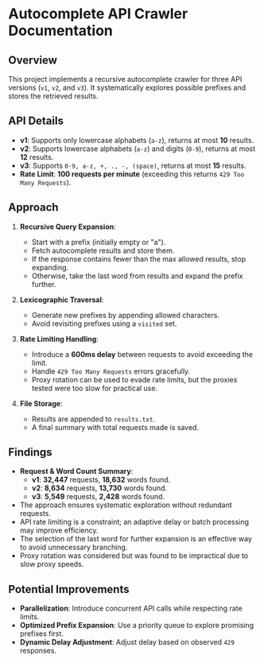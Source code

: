 # Autocomplete API Crawler Documentation

## Overview
This project implements a recursive autocomplete crawler for three API versions (`v1`, `v2`, and `v3`). It systematically explores possible prefixes and stores the retrieved results.

## API Details
- **v1**: Supports only lowercase alphabets (`a-z`), returns at most **10** results.
- **v2**: Supports lowercase alphabets (`a-z`) and digits (`0-9`), returns at most **12** results.
- **v3**: Supports `0-9, a-z, +, ., -, (space)`, returns at most **15** results.
- **Rate Limit**: **100 requests per minute** (exceeding this returns `429 Too Many Requests`).

## Approach
1. **Recursive Query Expansion**: 
   - Start with a prefix (initially empty or "a").
   - Fetch autocomplete results and store them.
   - If the response contains fewer than the max allowed results, stop expanding.
   - Otherwise, take the last word from results and expand the prefix further.

2. **Lexicographic Traversal**:
   - Generate new prefixes by appending allowed characters.
   - Avoid revisiting prefixes using a `visited` set.

3. **Rate Limiting Handling**:
   - Introduce a **600ms delay** between requests to avoid exceeding the limit.
   - Handle `429 Too Many Requests` errors gracefully.
   - Proxy rotation can be used to evade rate limits, but the proxies tested were too slow for practical use.

4. **File Storage**:
   - Results are appended to `results.txt`.
   - A final summary with total requests made is saved.

## Findings
- **Request & Word Count Summary**:
  - **v1**: **32,447** requests, **18,632** words found.
  - **v2**: **8,634** requests, **13,730** words found.
  - **v3**: **5,549** requests, **2,428** words found.
- The approach ensures systematic exploration without redundant requests.
- API rate limiting is a constraint; an adaptive delay or batch processing may improve efficiency.
- The selection of the last word for further expansion is an effective way to avoid unnecessary branching.
- Proxy rotation was considered but was found to be impractical due to slow proxy speeds.

## Potential Improvements
- **Parallelization**: Introduce concurrent API calls while respecting rate limits.
- **Optimized Prefix Expansion**: Use a priority queue to explore promising prefixes first.
- **Dynamic Delay Adjustment**: Adjust delay based on observed `429` responses.
